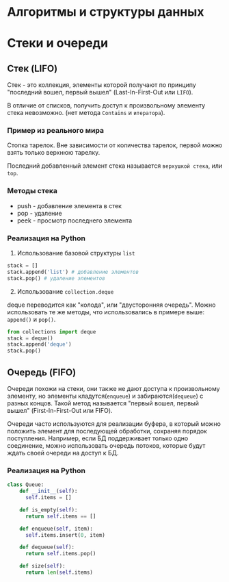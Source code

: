 # Алгоритмы и структуры данных

# Стеки и очереди

## Стек (LIFO)
Стек - это коллекция, элементы которой получают по принципу "последний вошел, первый вышел" (Last-In-First-Out или `LIFO`).

В отличие от списков, получить доступ к произвольному элементу стека невозможно. (нет метода `Contains` и `итератора`).

### Пример из реального мира
Стопка тарелок. Вне зависимости от количества тарелок, первой можно взять только верхнюю тарелку.

Последний добавленный элемент стека называется `верхушкой стека`, или `top`.

### Методы стека
* push - добавление элемента в стек
* pop - удаление
* peek - просмотр последнего элемента

### Реализация на Python
1. Использование базовой структуры `list`
```python
stack = []
stack.append('list') # добавление элементов
stack.pop() # удаление элементов
```
2. Использование `collection.deque`

deque переводится как "колода", или "двусторонняя очередь". Можно использовать те же методы, что использовались в примере выше: `append()` и `pop()`.
```python
from collections import deque
stack = deque()
stack.append('deque')
stack.pop()
```

## Очередь (FIFO)
Очереди похожи на стеки, они также не дают доступа к произвольному элементу, но элементы кладутся(`enqueue`) и забираются(`dequeue`) с разных концов. Такой метод называется "первый вошел, первый вышел" (First-In-First-Out или FIFO).

Очереди часто используются для реализации буфера, в который можно положить элемент для последующей обработки, сохраняя порядок поступления. Например, если БД поддерживает только одно соединение, можно использовать очередь потоков, которые будут ждать своей очереди на доступ к БД.

### Реализация на Python
```python
class Queue:
    def __init__(self):
      self.items = []

    def is_empty(self):
      return self.items == []

    def enqueue(self, item):
      self.items.insert(0, item)

    def dequeue(self):
      return self.items.pop()

    def size(self):
      return len(self.items)
```
